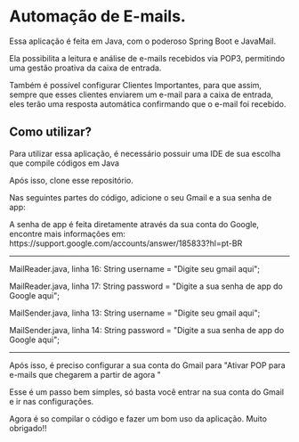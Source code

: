 <h1> Automação de E-mails.</h1>

<p> Essa aplicação é feita em Java, com o poderoso Spring Boot e JavaMail.</p>
<p> Ela possibilita a leitura e análise de e-mails recebidos via POP3, permitindo uma gestão proativa da caixa de entrada.</p>
<p> Também é possível configurar Clientes Importantes, para que assim, sempre que esses clientes enviarem um e-mail para a caixa de entrada, eles terão uma resposta automática confirmando que o e-mail foi recebido.</p>

<h2>Como utilizar?</h2>
<p> Para utilizar essa aplicação, é necessário possuir uma IDE de sua escolha que compile códigos em Java</p>
<p>Após isso, clone esse repositório. </p>
<p>Nas seguintes partes do código, adicione o seu Gmail e a sua senha de app: </p>
<p>A senha de app é feita diretamente através da sua conta do Google, encontre mais informações em: https://support.google.com/accounts/answer/185833?hl=pt-BR </p>

<hr>

<p> MailReader.java, linha  16: String username = "Digite seu gmail aqui";</p> 
<p> MailReader.java, linha 17: String password = "Digite a sua senha de app do Google aqui"; </p> 

<p> MailSender.java, linha  13: String username = "Digite seu gmail aqui";</p> 
<p> MailSender.java, linha  14: String password = "Digite a sua senha de app do Google aqui"; </p> 

<hr>

<p>Após isso, é preciso configurar a sua conta do Gmail para "Ativar POP para e-mails que chegarem a partir de agora
"</p>
<p>Esse é um passo bem simples, só basta você entrar na sua conta do Gmail e ir nas configurações.</p>
<p>Agora é so compilar o código e fazer um bom uso da aplicação. Muito obrigado!! </p>
